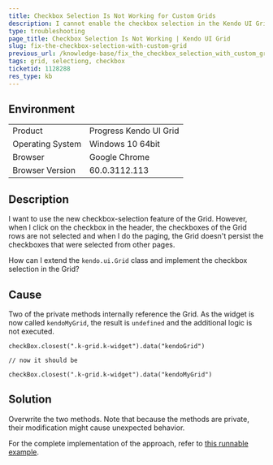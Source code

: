 ```yaml
---
title: Checkbox Selection Is Not Working for Custom Grids
description: I cannot enable the checkbox selection in the Kendo UI Grid and use it in combination with the kendo.ui.Grid class.
type: troubleshooting
page_title: Checkbox Selection Is Not Working | Kendo UI Grid
slug: fix-the-checkbox-selection-with-custom-grid
previous_url: /knowledge-base/fix_the_checkbox_selection_with_custom_grid
tags: grid, selectiong, checkbox
ticketid: 1128288
res_type: kb
---
```


## Environment

<table>
 <tr>
  <td>Product</td>
  <td>Progress Kendo UI Grid</td>
 </tr>
 <tr>
  <td>Operating System</td>
  <td>Windows 10 64bit</td>
 </tr>
 <tr>
  <td>Browser</td>
  <td>Google Chrome</td>
 </tr>
 <tr>
  <td>Browser Version</td>
  <td>60.0.3112.113</td>
 </tr>
</table>

## Description

I want to use the new checkbox-selection feature of the Grid. However, when I click on the checkbox in the header, the checkboxes of the Grid rows are not selected and when I do the paging, the Grid doesn't persist the checkboxes that were selected from other pages.

How can I extend the `kendo.ui.Grid` class and implement the checkbox selection in the Grid?

## Cause

Two of the private methods internally reference the Grid. As the widget is now called `kendoMyGrid`, the result is `undefined` and the additional logic is not executed.  

```
checkBox.closest(".k-grid.k-widget").data("kendoGrid")

// now it should be

checkBox.closest(".k-grid.k-widget").data("kendoMyGrid")
```

## Solution

Overwrite the two methods. Note that because the methods are private, their modification might cause unexpected behavior.  

For the complete implementation of the approach, refer to [this runnable example](http://dojo.telerik.com/usiZiM/2).  
